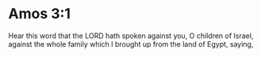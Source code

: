 # Amos 3:1

Hear this word that the LORD hath spoken against you, O children of Israel, against the whole family which I brought up from the land of Egypt, saying,